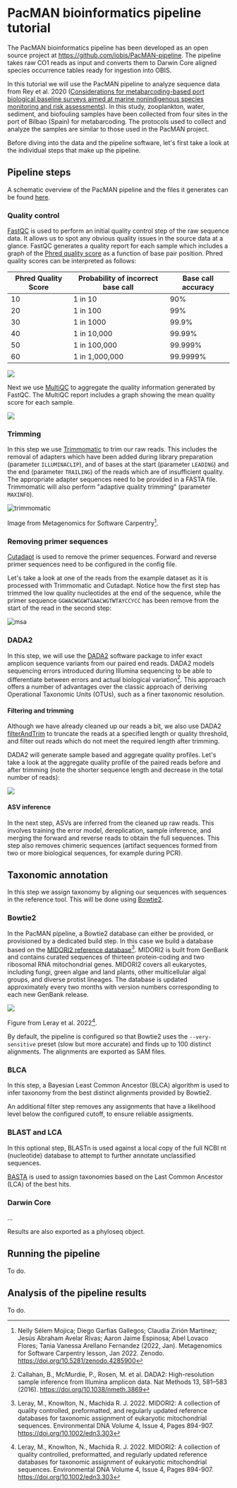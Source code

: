 # PacMAN bioinformatics pipeline tutorial

The PacMAN bioinformatics pipeline has been developed as an open source project at https://github.com/iobis/PacMAN-pipeline. The pipeline takes raw CO1 reads as input and converts them to Darwin Core aligned species occurrence tables ready for ingestion into OBIS.

In this tutorial we will use the PacMAN pipeline to analyze sequence data from Rey et al. 2020 ([Considerations for metabarcoding-based port biological baseline surveys aimed at marine nonindigenous species monitoring and risk assessments](https://doi.org/10.1002/ece3.6071)). In this study, zooplankton, water, sediment, and biofouling samples have been collected from four sites in the port of Bilbao (Spain) for metabarcoding. The protocols used to collect and analyze the samples are similar to those used in the PacMAN project.

Before diving into the data and the pipeline software, let's first take a look at the individual steps that make up the pipeline.

## Pipeline steps

A schematic overview of the PacMAN pipeline and the files it generates can be found [here](https://github.com/iobis/PacMAN-pipeline/raw/master/documentation/diagram.png).

### Quality control

[FastQC](https://www.bioinformatics.babraham.ac.uk/projects/fastqc/) is used to perform an initial quality control step of the raw sequence data. It allows us to spot any obvious quality issues in the source data at a glance. FastQC generates a quality report for each sample which includes a graph of the [Phred quality score](https://en.wikipedia.org/wiki/Phred_quality_score) as a function of base pair position. Phred quality scores can be interpreted as follows:

|Phred Quality Score|Probability of incorrect base call|Base call accuracy|
|--- |--- |--- |
|10|1 in 10|90%|
|20|1 in 100|99%|
|30|1 in 1000|99.9%|
|40|1 in 10,000|99.99%|
|50|1 in 100,000|99.999%|
|60|1 in 1,000,000|99.9999%|

![](images/fastqc.png)

Next we use [MultiQC](https://multiqc.info/) to aggregate the quality information generated by FastQC. The MultiQC report includes a graph showing the mean quality score for each sample.

![](images/multiqc.png)

### Trimming

In this step we use [Trimmomatic](https://github.com/usadellab/Trimmomatic) to trim our raw reads. This includes the removal of adapters which have been added during library preparation (parameter `ILLUMINACLIP`), and of bases at the start (parameter `LEADING`) and the end (parameter `TRAILING`) of the reads which are of insufficient quality. The appropriate adapter sequences need to be provided in a FASTA file. Trimmomatic will also perform "adaptive quality trimming" (parameter `MAXINFO`).

![trimmomatic](images/trimmomatic.png)  

Image from Metagenomics for Software Carpentry[^1].

### Removing primer sequences

[Cutadapt](https://github.com/marcelm/cutadapt) is used to remove the primer sequences. Forward and reverse primer sequences need to be configured in the config file.

Let's take a look at one of the reads from the example dataset as it is processed with Trimmomatic and Cutadapt. Notice how the first step has trimmed the low quality nucleotides at the end of the sequence, while the primer sequence `GGWACWGGWTGAACWGTWTAYCCYCC` has been remove from the start of the read in the second step:

![msa](images/msa.png)  

### DADA2

In this step, we will use the [DADA2](https://benjjneb.github.io/dada2/) software package to infer exact amplicon sequence variants from our paired end reads. DADA2 models sequencing errors introduced during Illumina sequencing to be able to differentiate between errors and actual biological variation[^2]. This approach offers a number of advantages over the classic approach of deriving Operational Taxonomic Units (OTUs), such as a finer taxonomic resolution.

#### Filtering and trimming

Although we have already cleaned up our reads a bit, we also use DADA2 [filterAndTrim](https://rdrr.io/bioc/dada2/man/filterAndTrim.html) to truncate the reads at a specified length or quality threshold, and filter out reads which do not meet the required length after trimming.

DADA2 will generate sample based and aggregate quality profiles. Let's take a look at the aggregate quality profile of the paired reads before and after trimming (note the shorter sequence length and decrease in the total number of reads):

![](images/dada2_quality.png)  

#### ASV inference

In the next step, ASVs are inferred from the cleaned up raw reads. This involves training the error model, dereplication, sample inference, and merging the forward and reverse reads to obtain the full sequences. This step also removes chimeric sequences (artifact sequences formed from two or more biological sequences, for example during PCR).

## Taxonomic annotation

In this step we assign taxonomy by aligning our sequences with sequences in the reference tool. This will be done using [Bowtie2](https://bowtie-bio.sourceforge.net/bowtie2/index.shtml).

### Bowtie2

In the PacMAN pipeline, a Bowtie2 database can either be provided, or provisioned by a dedicated build step. In this case we build a database based on the [MIDORI2 reference database](http://www.reference-midori.info/)[^3]. MIDORI2 is built from GenBank and contains curated sequences of thirteen protein-coding and two ribosomal RNA mitochondrial genes. MIDORI2 covers all eukaryotes, including fungi, green algae and land plants, other multicellular algal groups, and diverse protist lineages. The database is updated approximately every two months with version numbers corresponding to each new GenBank release.

![](images/midori.jpeg)  

Figure from Leray et al. 2022[^3].

By default, the pipeline is configured so that Bowtie2 uses the `--very-sensitive` preset (slow but more accurate) and finds up to 100 distinct alignments. The alignments are exported as SAM files.

### BLCA

In this step, a Bayesian Least Common Ancestor (BLCA) algorithm is used to infer taxonomy from the best distinct alignments provided by Bowtie2.

An additional filter step removes any assignments that have a likelihood level below the configured cutoff, to ensure reliable assigments.

### BLAST and LCA

In this optional step, BLASTn is used against a local copy of the full NCBI nt (nucleotide) database to attempt to further annotate unclassified sequences.

[BASTA](https://github.com/timkahlke/BASTA) is used to assign taxonomies based on the Last Common Ancestor (LCA) of the best hits.

### Darwin Core

...

Results are also exported as a phyloseq object.

## Running the pipeline

To do.

## Analysis of the pipeline results

To do.

[^1]: Nelly Sélem Mojica; Diego Garfias Gallegos; Claudia Zirión Martínez; Jesús Abraham Avelar Rivas; Aaron Jaime Espinosa; Abel Lovaco Flores; Tania Vanessa Arellano Fernandez (2022, Jan). Metagenomics for Software Carpentry lesson, Jan 2022. Zenodo. <https://doi.org/10.5281/zenodo.4285900>

[^2]: Callahan, B., McMurdie, P., Rosen, M. et al. DADA2: High-resolution sample inference from Illumina amplicon data. Nat Methods 13, 581–583 (2016). <https://doi.org/10.1038/nmeth.3869>

[^3]: Leray, M., Knowlton, N., Machida R. J. 2022. MIDORI2: A collection of quality controlled, preformatted, and regularly updated reference databases for taxonomic assignment of eukaryotic mitochondrial sequences. Environmental DNA Volume 4, Issue 4, Pages 894-907. <https://doi.org/10.1002/edn3.303>
